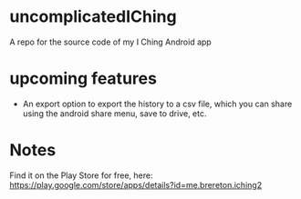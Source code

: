 # uncomplicatedIChing
A repo for the source code of my I Ching Android app

# upcoming features
* An export option to export the history to a csv file, which you can share using the android share menu, save to drive, etc.

# Notes

Find it on the Play Store for free, here: https://play.google.com/store/apps/details?id=me.brereton.iching2
